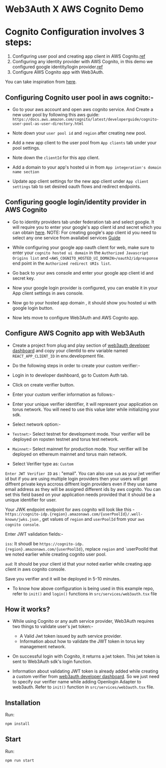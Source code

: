 # Web3Auth X AWS Cognito Demo

# Cognito Configuration involves 3 steps:
1. Configuring user pool and creating app client in AWS Cognito.[ref](https://docs.aws.amazon.com/cognito/latest/developerguide/cognito-user-pool-as-user-directory.html)
2. Configuring any identity provider with AWS Cognito, in this demo we configured google identity/login provider.[ref](https://aws.amazon.com/premiumsupport/knowledge-center/cognito-google-social-identity-provider/)
3. Configure AWS Cognito app with Web3Auth.

You can take inspiration from [here](https://docs.tor.us/guides/customAuth-aws-cognito).

## Configuring Cognito user pool in aws cognito:-

- Go to your aws account and open aws cognito service. And Create a new user pool by following this aws guide:
`https://docs.aws.amazon.com/cognito/latest/developerguide/cognito-user-pool-as-user-directory.html`

- Note down your `user pool id` and `region` after creating new pool.

- Add a new app client to the user pool from `App clients` tab under your pool settings.

- Note down the `clientId` for this app client.

- Add a domain to your app's hosted ui in from `App integeration's domain name section`

- Update app client settings for the new app client under `App client settings` tab to set desired oauth flows and redirect endpoints.



## Configuring google login/identity provider in AWS Cognito

- Go to identity providers tab under federation tab and select google. It will require you to enter your google's app client id and secret which you can obtain [here](https://console.cloud.google.com/apis/dashboard).
NOTE: For creating google's app client id you need to select any one service from availabel services [Guide](https://aws.amazon.com/premiumsupport/knowledge-center/cognito-google-social-identity-provider/)

- While configuring your google app oauth client for web, make sure to enter your `cognito hosted ui domain` in the `Authorized Javascript Origins list` and `<AWS_COGNITO_HOSTED_UI_DOMAIN>/oauth2/idpresponse` end point in the `Authorized redirect URIs list`.

- Go back to your aws console and enter your google app client id and secret key.

- Now your google login provider is configured, you can enable it in your App client settings in aws console.

- Now go to your hosted app domain , it should show you hosted ui with google login button.

- Now lets move to configure Web3Auth and AWS Cognito app.

## Configure AWS Cognito app with Web3Auth

- Create a project from plug and play section of [web3auth developer dashboard](https://dashboard.web3auth.io) and
copy your clientId to env variable named `REACT_APP_CLIENT_ID` in env.development file.

- Do the following steps in order to create your custom verifier:-

- Login in to developer dashboard, go to Custom Auth tab.

- Click on create verifier button.

- Enter your custom verifier information as follows:-

- Enter your unique verifier identifier, it will represent your application on torus network. You will need to use this value later while initializing your sdk.

- Select network option:-

- `Testnet`:- Select testnet for development mode. Your verifier will be deployed on ropsten testnet and torus test network.
- `Mainnet`:- Select mainnet for production mode. Your verifier will be deployed on ethereum mainnet and torus main network.

- Select Verifier type as: `Custom`

`Enter JWT Verifier ID` as : "email". You can also use `sub` as your jwt verifier id but if you are using multiple login providers then your users will get diffrent private keys accross diffrent login providers even if they use same email address as they will be assigned different ids by aws cognito. You can set this field based on your application needs provided that it should be a unique identifier for user.

Your JWK endpoint endpoint for aws cognito will look like this - `https://cognito-idp.{region}.amazonaws.com/{userPoolId}/.well-known/jwks.json` , get values of `region` and `userPoolId` from your `aws cognito console`.

Enter JWT validation fields:-

`iss`: It shoudl be `https://cognito-idp.{region}.amazonaws.com/{userPoolId}`, replace `region` and `userPoolId  that we noted earlier while creating cognito user pool.

`aud`: It should be your client id that your noted earlier while creating app client in aws cognito console.

Save you verifier and it will be deployed in 5-10 minutes.

- To know how above configuration is being used in this example repo, refer to `init()` and `login()` functions in `src/services/web3auth.tsx` file


## How it works?

- While using Cognito or any auth service provider, Web3Auth requires two things to validate user's jwt token:-

    - A Valid Jwt token issued by auth service provider.
    - Information about how to validate the JWT token in torus key management network.

- On successful login with Cognito, it returns a jwt token. This jwt token is sent to Web3Auth sdk's login function.

- Information about validating JWT token is already added while creating a custom verifier from [web3auth developer dashboard](https://dashboard.web3auth.io). So we just need to specify our verifier name while adding Openlogin Adapter to web3auth. Refer to `init()` function in `src/services/web3auth.tsx` file.

## Installation

Run:

```bash
npm install
```

## Start

Run:

```bash
npm run start
```
